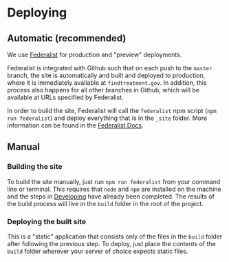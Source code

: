 # Deploying

## Automatic (recommended)

We use [Federalist](https://federalist.18f.gov/) for production and "preview" deployments.

Federalist is integrated with Github such that on each push to the `master` branch, the site is automatically and built and deployed to production, where it is immediately available at `findtreatment.gov`. In addition, this process also happens for all other branches in Github, which will be available at URLs specified by Federalist.

In order to build the site, Federalist will call the `federalist` npm script (`npm run federalist`) and deploy everything that is in the `_site` folder. More information can be found in the [Federalist Docs](https://federalist.18f.gov/documentation/node-on-federalist/).

## Manual

### Building the site
To build the site manually, just run `npm run federalist` from your command line or terminal. This requires that `node` and `npm` are installed on the machine and the steps in [Developing](./developing.md) have already been completed. The results of the build process will live in the `build` folder in the root of the project.

### Deploying the built site
This is a "static" application that consists only of the files in the `build` folder after following the previous step. To deploy, just place the contents of the `build` folder wherever your server of choice expects static files.
